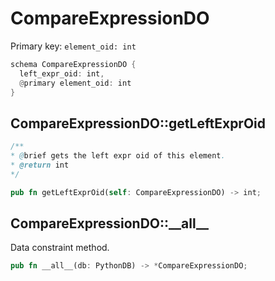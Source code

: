 # CompareExpressionDO

Primary key: `element_oid: int`

```rust
schema CompareExpressionDO {
  left_expr_oid: int,
  @primary element_oid: int
}
```
## CompareExpressionDO::getLeftExprOid

```java
/**
* @brief gets the left expr oid of this element.
* @return int
*/
```
```rust
pub fn getLeftExprOid(self: CompareExpressionDO) -> int;
```
## CompareExpressionDO::\_\_all\_\_

Data constraint method.

```rust
pub fn __all__(db: PythonDB) -> *CompareExpressionDO;
```
